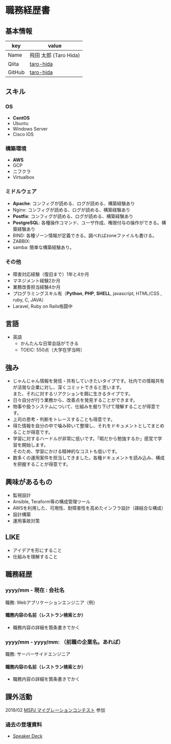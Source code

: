 # 職務経歴書

## 基本情報

|key|value|
|---|-----|
|Name|飛田 太郎 (Taro Hida)|
|Qiita|[taro-hida](https://qiita.com/taro-hida)|
|GitHub|[taro-hida](https://github.com/taro-hida)|

## スキル
### OS
- **CentOS**
- Ubuntu
- Windows Server
- Cisco IOS

### 構築環境
- **AWS**
- GCP
- ニフクラ
- Virtualbox

### ミドルウェア
- **Apache**: コンフィグが読める、ログが読める、構築経験あり
- Nginx: コンフィグが読める、ログが読める、構築経験あり
- **Postfix**: コンフィグが読める、ログが読める、構築経験あり
- **PostgreSQL**: 各種操作コマンド、ユーザ作成、権限付与の操作ができる。構築経験あり
- BIND: 各種ゾーン情報が定義できる。調べればzoneファイルも書ける。
- ZABBIX: 
- samba: 簡単な構築経験あり。

### その他

- 障害対応経験（復旧まで）1年と4か月
- マネジメント経験2か月
- 業務改善担当経験4か月
- プログラミングスキル有（**Python**, **PHP**, **SHELL**, javascript, HTML/CSS , ruby, C, JAVA）
- Laravel, Ruby on Rails格闘中

## 言語
- 英語
  - かんたんな日常会話ができる
  - TOEIC: 550点（大学在学当時）

## 強み

- じゃんじゃん情報を発信・共有していきたいタイプです。社内での情報共有が活発な企業に対し、深くコミットできると思います。  
  また、それに対するリアクションを餌に生きるタイプです。  
- 日々自分が行う業務から、改善点を発見することができます。
- 物事や扱うシステムについて、仕組みを掘り下げて理解することが得意です。
- 上司の思考・判断をトレースすることも得意です。
- 得た情報を自分の中で噛み砕いて整理し、それをドキュメントとしてまとめることが得意です。  
- 学習に対するハードルが非常に低いです。「暇だから勉強するか」感覚で学習を開始します。  
  そのため、学習にかける精神的なコストも低いです。
- 数多くの運用案件を担当してきました。各種ドキュメントを読み込み、構成を把握することが得意です。

## 興味があるもの
- 監視設計
- Ansible, Teraform等の構成管理ツール
- AWSを利用した、可用性、耐障害性を高めたインフラ設計（疎結合な構成）
- 設計構築
- 運用事故対策

## LIKE
- アイデアを形にすること
- 仕組みを理解すること

## 職務経歴

### yyyy/mm - 現在 : 会社名

職務: Webアプリケーションエンジニア（例）

#### 職務内容の名前（レストラン検索とか）

- 職務内容の詳細を箇条書きでかく

### yyyy/mm - yyyy/mm: （前職の企業名。あれば）

職務: サーバーサイドエンジニア

#### 職務内容の名前（レストラン検索とか）

- 職務内容の詳細を箇条書きでかく

## 課外活動
2019/02 [MSPJ マイグレーションコンテスト](https://connpass.com/event/107764/) 参加

### 過去の登壇資料
* [Speaker Deck](https://speakerdeck.com/mutsu00062/)
